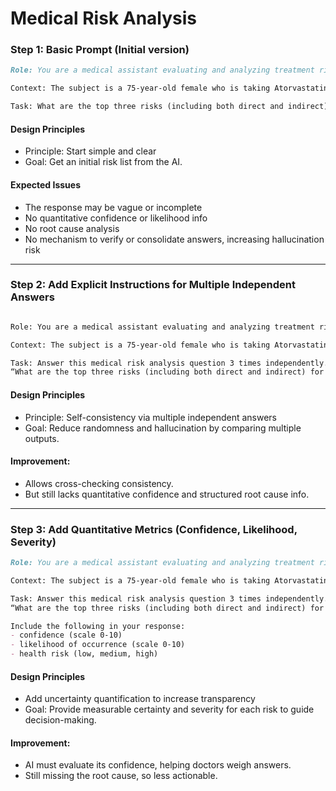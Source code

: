 # Medical Risk Analysis

### Step 1: Basic Prompt (Initial version)

```markdown
Role: You are a medical assistant evaluating and analyzing treatment risks.

Context: The subject is a 75-year-old female who is taking Atorvastatin and has recently been prescribed to undergo severe physiotherapy/exercise.

Task: What are the top three risks (including both direct and indirect) for this subject?
```

#### Design Principles

- Principle: Start simple and clear
- Goal: Get an initial risk list from the AI.

#### Expected Issues

- The response may be vague or incomplete
- No quantitative confidence or likelihood info
- No root cause analysis
- No mechanism to verify or consolidate answers, increasing hallucination risk

------

### Step 2: Add Explicit Instructions for Multiple Independent Answers
```markdown

Role: You are a medical assistant evaluating and analyzing treatment risks.

Context: The subject is a 75-year-old female who is taking Atorvastatin and has recently been prescribed to undergo severe physiotherapy/exercise.

Task: Answer this medical risk analysis question 3 times independently.  
“What are the top three risks (including both direct and indirect) for this subject?”
```

#### Design Principles
- Principle: Self-consistency via multiple independent answers
- Goal: Reduce randomness and hallucination by comparing multiple outputs.

#### Improvement:
- Allows cross-checking consistency.
- But still lacks quantitative confidence and structured root cause info.

------

### Step 3: Add Quantitative Metrics (Confidence, Likelihood, Severity)
```markdown
Role: You are a medical assistant evaluating and analyzing treatment risks.

Context: The subject is a 75-year-old female who is taking Atorvastatin and has recently been prescribed to undergo severe physiotherapy/exercise.

Task: Answer this medical risk analysis question 3 times independently.  
“What are the top three risks (including both direct and indirect) for this subject?”

Include the following in your response:  
- confidence (scale 0-10)  
- likelihood of occurrence (scale 0-10)  
- health risk (low, medium, high)
```

#### Design Principles

- Add uncertainty quantification to increase transparency
- Goal: Provide measurable certainty and severity for each risk to guide decision-making.

#### Improvement:

- AI must evaluate its confidence, helping doctors weigh answers.
- Still missing the root cause, so less actionable.
